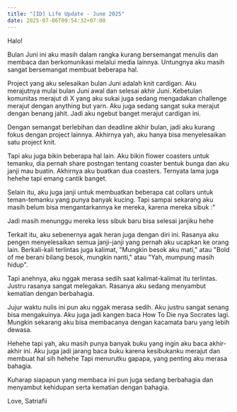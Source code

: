 ```yaml
---
title: "[ID] Life Update - June 2025"
date: 2025-07-06T09:54:32+07:00
---
```

Halo!

Bulan Juni ini aku masih dalam rangka kurang bersemangat menulis dan membaca dan berkomunikasi melalui media lainnya. Untungnya aku masih sangat bersemangat membuat beberapa hal. 

Project yang aku selesaikan bulan Juni adalah knit cardigan. Aku merajutnya mulai bulan Juni awal dan selesai akhir Juni. Kebetulan komunitas merajut di X yang aku sukai juga sedang mengadakan challenge merajut dengan anything but yarn. Aku juga sedang sangat suka merajut dengan benang jahit. Jadi aku ngebut banget merajut cardigan ini.

Dengan semangat berlebihan dan deadline akhir bulan, jadi aku kurang fokus dengan project lainnya. Akhirnya yah, aku hanya bisa menyelesaikan satu project knit.

Tapi aku juga bikin beberapa hal lain. Aku bikin flower coasters untuk temanku, dia pernah share postngan tentang coaster bentuk bunga dan aku janji mau buatin. Akhirnya aku buatkan dua coasters. Ternyata lama juga hehehe tapi emang cantik banget. 

Selain itu, aku juga janji untuk membuatkan beberapa cat collars untuk teman-temanku yang punya banyak kucing. Tapi sampai sekarang aku masih belum bisa mengantarkannya ke mereka, karena mereka sibuk :" 

Jadi masih menunggu mereka less sibuk baru bisa selesai janjiku hehe

Terkait itu, aku sebenernya agak heran juga dengan diri ini. Rasanya aku pengen menyelesaikan semua janji-janji yang pernah aku ucapkan ke orang lain. Berkali-kali terlintas juga kalimat, "Mungkin besok aku mati," atau "Bold of me berani bilang besok, mungkin nanti," atau "Yah, mumpung masih hidup".

Tapi anehnya, aku nggak merasa sedih saat kalimat-kalimat itu terlintas. Justru rasanya sangat melegakan. Rasanya aku sedang menyambut kematian dengan berbahagia. 

Jujur waktu nulis ini pun aku nggak merasa sedih. Aku justru sangat senang bisa mengakuinya. Aku juga jadi kangen baca How To Die nya Socrates lagi. Mungkin sekarang aku bisa membacanya dengan kacamata baru yang lebih dewasa. 

Hehehe tapi yah, aku masih punya banyak buku yang ingin aku baca akhir-akhir ini. Aku juga jadi jarang baca buku karena kesibukanku merajut dan membuat hal sih hehehe Tapi menurutku gapapa, yang penting aku merasa bahagia.

Kuharap siapapun yang membaca ini pun juga sedang berbahagia dan menyambut kehidupan serta kematian dengan bahagia.

Love,
Satriafii
